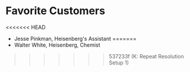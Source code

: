 # Favorite Customers
<<<<<<< HEAD
* Jesse Pinkman, Heisenberg's Assistant
=======
* Walter White, Heisenberg, Chemist
>>>>>>> 537233f (K: Repeat Resolution Setup 1)
